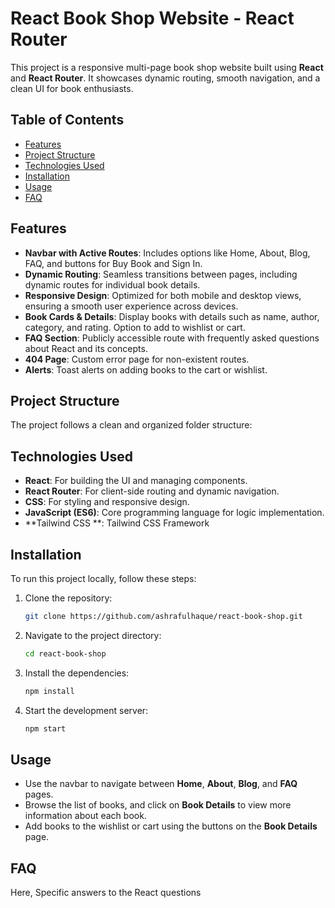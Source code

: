 # React Book Shop Website - React Router

This project is a responsive multi-page book shop website built using **React** and **React Router**. It showcases dynamic routing, smooth navigation, and a clean UI for book enthusiasts.

## Table of Contents

- [Features](#features)
- [Project Structure](#project-structure)
- [Technologies Used](#technologies-used)
- [Installation](#installation)
- [Usage](#usage)
- [FAQ](#faq)

## Features

- **Navbar with Active Routes**: Includes options like Home, About, Blog, FAQ, and buttons for Buy Book and Sign In.
- **Dynamic Routing**: Seamless transitions between pages, including dynamic routes for individual book details.
- **Responsive Design**: Optimized for both mobile and desktop views, ensuring a smooth user experience across devices.
- **Book Cards & Details**: Display books with details such as name, author, category, and rating. Option to add to wishlist or cart.
- **FAQ Section**: Publicly accessible route with frequently asked questions about React and its concepts.
- **404 Page**: Custom error page for non-existent routes.
- **Alerts**: Toast alerts on adding books to the cart or wishlist.

## Project Structure

The project follows a clean and organized folder structure:

## Technologies Used

- **React**: For building the UI and managing components.
- **React Router**: For client-side routing and dynamic navigation.
- **CSS**: For styling and responsive design.
- **JavaScript (ES6)**: Core programming language for logic implementation.
- **Tailwind CSS **: Tailwind CSS Framework

## Installation

To run this project locally, follow these steps:

1. Clone the repository:
   ```bash
   git clone https://github.com/ashrafulhaque/react-book-shop.git
   ```
2. Navigate to the project directory:
   ```bash
   cd react-book-shop
   ```
3. Install the dependencies:
   ```bash
   npm install
   ```
4. Start the development server:
   ```bash
   npm start
   ```

## Usage

- Use the navbar to navigate between **Home**, **About**, **Blog**, and **FAQ** pages.
- Browse the list of books, and click on **Book Details** to view more information about each book.
- Add books to the wishlist or cart using the buttons on the **Book Details** page.

## FAQ

Here, Specific answers to the React questions
